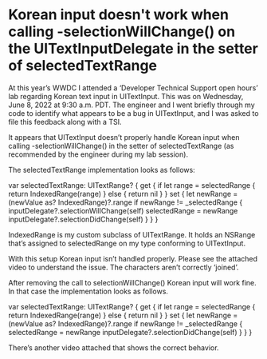 # Korean input doesn't work when calling -selectionWillChange() on the UITextInputDelegate in the setter of selectedTextRange

At this year’s WWDC I attended a ‘Developer Technical Support open hours’ lab regarding Korean text input in UITextInput. This was on Wednesday, June 8, 2022 at 9:30 a.m. PDT. The engineer and I went briefly through my code to identify what appears to be a bug in UITextInput, and I was asked to file this feedback along with a TSI.

It appears that UITextInput doesn’t properly handle Korean input when calling -selectionWillChange() in the setter of selectedTextRange (as recommended by the engineer during my lab session).

 The selectedTextRange implementation looks as follows:

var selectedTextRange: UITextRange? {
    get {
        if let range = selectedRange {
            return IndexedRange(range)
        } else {
            return nil
        }
    }
    set {
        let newRange = (newValue as? IndexedRange)?.range
        if newRange != _selectedRange {
            inputDelegate?.selectionWillChange(self)
            selectedRange = newRange
            inputDelegate?.selectionDidChange(self)
        }
    }
}

IndexedRange is my custom subclass of UITextRange. It holds an NSRange that’s assigned to selectedRange on my type conforming to UITextInput.

With this setup Korean input isn’t handled properly. Please see the attached video to understand the issue. The characters aren’t correctly ‘joined’.

After removing the call to selectionWillChange() Korean input will work fine. In that case the implementation looks as follows.

var selectedTextRange: UITextRange? {
    get {
        if let range = selectedRange {
            return IndexedRange(range)
        } else {
            return nil
        }
    }
    set {
        let newRange = (newValue as? IndexedRange)?.range
        if newRange != _selectedRange {
            selectedRange = newRange
            inputDelegate?.selectionDidChange(self)
        }
    }
} 

There’s another video attached that shows the correct behavior.